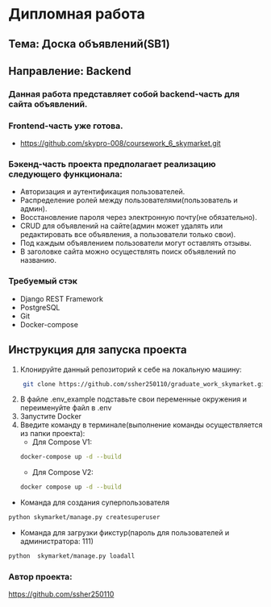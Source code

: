 # Дипломная работа

## Тема: Доска объявлений(SB1)

## Направление: Backend

### Данная работа представляет собой backend-часть для сайта объявлений.

### Frontend-часть уже готова.

- https://github.com/skypro-008/coursework_6_skymarket.git

### Бэкенд-часть проекта предполагает реализацию следующего функционала:

- Авторизация и аутентификация пользователей.
- Распределение ролей между пользователями(пользователь и админ).
- Восстановление пароля через электронную почту(не обязательно).
- CRUD для объявлений на сайте(админ может удалять или редактировать все объявления, а пользователи только свои).
- Под каждым объявлением пользователи могут оставлять отзывы.
- В заголовке сайта можно осуществлять поиск объявлений по названию.

### Требуемый стэк

- Django REST Framework
- PostgreSQL
- Git
- Docker-compose

## Инструкция для запуска проекта

1. Клонируйте данный репозиторий к себе на локальную машину:

```bash
    git clone https://github.com/ssher250110/graduate_work_skymarket.git
```

2. В файле .env_example подставьте свои переменные окружения и переименуйте файл в .env
3. Запустите Docker
4. Введите команду в терминале(выполнение команды осуществляется из папки проекта):
    * Для Compose V1:
    ```bash
    docker-compose up -d --build 
    ```
    * Для Compose V2:
    ```bash
    docker compose up -d --build 
    ```

- Команда для создания суперпользователя
```bash
python skymarket/manage.py createsuperuser
```
- Команда для загрузки фикстур(пароль для пользователей и администратора: 111)
```bash
python  skymarket/manage.py loadall
```

### Автор проекта:

https://github.com/ssher250110
